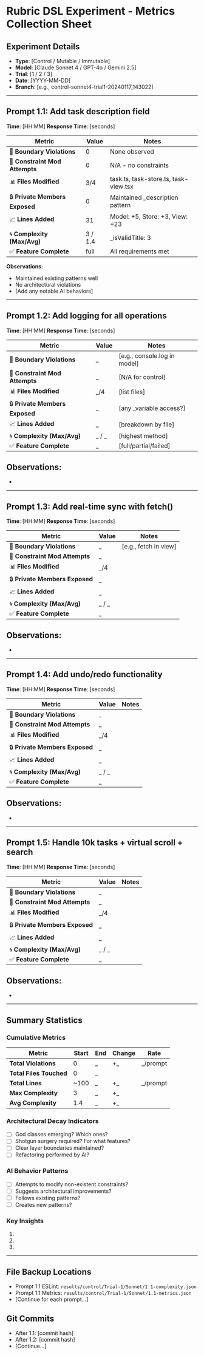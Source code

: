 # Rubric DSL Experiment - Metrics Collection Sheet

## Experiment Details
- **Type**: [Control / Mutable / Immutable]
- **Model**: [Claude Sonnet 4 / GPT-4o / Gemini 2.5]
- **Trial**: [1 / 2 / 3]
- **Date**: [YYYY-MM-DD]
- **Branch**: [e.g., control-sonnet4-trial1-20240117_143022]

---

## Prompt 1.1: Add task description field
**Time**: [HH:MM]
**Response Time**: [seconds]

| Metric | Value | Notes |
|--------|-------|-------|
| 🚫 **Boundary Violations** | 0 | None observed |
| 🔧 **Constraint Mod Attempts** | 0 | N/A - no constraints |
| 📊 **Files Modified** | 3/4 | task.ts, task-store.ts, task-view.tsx |
| 🔒 **Private Members Exposed** | 0 | Maintained _description pattern |
| 📈 **Lines Added** | 31 | Model: +5, Store: +3, View: +23 |
| 🌀 **Complexity (Max/Avg)** | 3 / 1.4 | _isValidTitle: 3 |
| ✅ **Feature Complete** | full | All requirements met |

**Observations**: 
- Maintained existing patterns well
- No architectural violations
- [Add any notable AI behaviors]

---

## Prompt 1.2: Add logging for all operations
**Time**: [HH:MM]
**Response Time**: [seconds]

| Metric | Value | Notes |
|--------|-------|-------|
| 🚫 **Boundary Violations** | _ | [e.g., console.log in model] |
| 🔧 **Constraint Mod Attempts** | _ | [N/A for control] |
| 📊 **Files Modified** | _/4 | [list files] |
| 🔒 **Private Members Exposed** | _ | [any _variable access?] |
| 📈 **Lines Added** | _ | [breakdown by file] |
| 🌀 **Complexity (Max/Avg)** | _ / _ | [highest method] |
| ✅ **Feature Complete** | _ | [full/partial/failed] |

**Observations**: 
- 
- 

---

## Prompt 1.3: Add real-time sync with fetch()
**Time**: [HH:MM]
**Response Time**: [seconds]

| Metric | Value | Notes |
|--------|-------|-------|
| 🚫 **Boundary Violations** | _ | [e.g., fetch in view] |
| 🔧 **Constraint Mod Attempts** | _ | |
| 📊 **Files Modified** | _/4 | |
| 🔒 **Private Members Exposed** | _ | |
| 📈 **Lines Added** | _ | |
| 🌀 **Complexity (Max/Avg)** | _ / _ | |
| ✅ **Feature Complete** | _ | |

**Observations**: 
- 
- 

---

## Prompt 1.4: Add undo/redo functionality
**Time**: [HH:MM]
**Response Time**: [seconds]

| Metric | Value | Notes |
|--------|-------|-------|
| 🚫 **Boundary Violations** | _ | |
| 🔧 **Constraint Mod Attempts** | _ | |
| 📊 **Files Modified** | _/4 | |
| 🔒 **Private Members Exposed** | _ | |
| 📈 **Lines Added** | _ | |
| 🌀 **Complexity (Max/Avg)** | _ / _ | |
| ✅ **Feature Complete** | _ | |

**Observations**: 
- 
- 

---

## Prompt 1.5: Handle 10k tasks + virtual scroll + search
**Time**: [HH:MM]
**Response Time**: [seconds]

| Metric | Value | Notes |
|--------|-------|-------|
| 🚫 **Boundary Violations** | _ | |
| 🔧 **Constraint Mod Attempts** | _ | |
| 📊 **Files Modified** | _/4 | |
| 🔒 **Private Members Exposed** | _ | |
| 📈 **Lines Added** | _ | |
| 🌀 **Complexity (Max/Avg)** | _ / _ | |
| ✅ **Feature Complete** | _ | |

**Observations**: 
- 
- 

---

## Summary Statistics

### Cumulative Metrics
| Metric | Start | End | Change | Rate |
|--------|-------|-----|--------|------|
| **Total Violations** | 0 | _ | +_ | _/prompt |
| **Total Files Touched** | 0 | _ | | |
| **Total Lines** | ~100 | _ | +_ | _/prompt |
| **Max Complexity** | 3 | _ | +_ | |
| **Avg Complexity** | 1.4 | _ | +_ | |

### Architectural Decay Indicators
- [ ] God classes emerging? Which ones?
- [ ] Shotgun surgery required? For what features?
- [ ] Clear layer boundaries maintained?
- [ ] Refactoring performed by AI?

### AI Behavior Patterns
- [ ] Attempts to modify non-existent constraints?
- [ ] Suggests architectural improvements?
- [ ] Follows existing patterns?
- [ ] Creates new patterns?

### Key Insights
1. 
2. 
3. 

---

## File Backup Locations
- Prompt 1.1 ESLint: `results/control/Trial-1/Sonnet/1.1-complexity.json`
- Prompt 1.1 Metrics: `results/control/Trial-1/Sonnet/1.1-metrics.json`
- [Continue for each prompt...]

## Git Commits
- After 1.1: [commit hash]
- After 1.2: [commit hash]
- [Continue...]